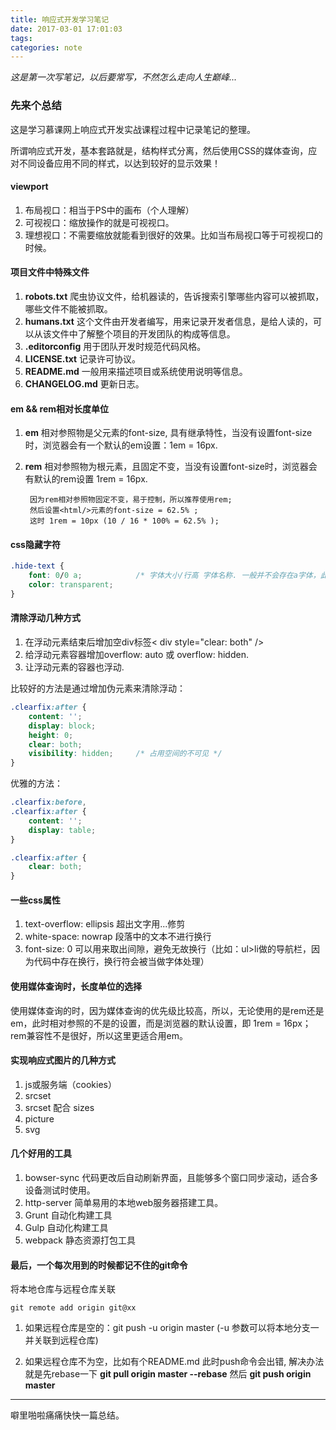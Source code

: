 ```yaml
---
title: 响应式开发学习笔记
date: 2017-03-01 17:01:03
tags:
categories: note
---
```

*这是第一次写笔记，以后要常写，不然怎么走向人生巅峰...*



### 先来个总结
这是学习慕课网上响应式开发实战课程过程中记录笔记的整理。

所谓响应式开发，基本套路就是，结构样式分离，然后使用CSS的媒体查询，应对不同设备应用不同的样式，以达到较好的显示效果！

#### viewport

1. 布局视口：相当于PS中的画布（个人理解）
2. 可视视口：缩放操作的就是可视视口。
3. 理想视口：不需要缩放就能看到很好的效果。比如当布局视口等于可视视口的时候。

#### 项目文件中特殊文件

1. **robots.txt** 爬虫协议文件，给机器读的，告诉搜索引擎哪些内容可以被抓取，哪些文件不能被抓取。
2. **humans.txt** 这个文件由开发者编写，用来记录开发者信息，是给人读的，可以从该文件中了解整个项目的开发团队的构成等信息。
3. **.editorconfig** 用于团队开发时规范代码风格。
4. **LICENSE.txt** 记录许可协议。
5. **README.md** 一般用来描述项目或系统使用说明等信息。
6. **CHANGELOG.md** 更新日志。

#### em && rem相对长度单位

1. **em** 相对参照物是父元素的font-size, 具有继承特性，当没有设置font-size时，浏览器会有一个默认的em设置：1em = 16px.
2. **rem** 相对参照物为根元素<html/>，且固定不变，当没有设置font-size时，浏览器会有默认的rem设置 1rem = 16px.

		因为rem相对参照物固定不变，易于控制，所以推荐使用rem;
		然后设置<html/>元素的font-size = 62.5% ; 
		这时 1rem = 10px (10 / 16 * 100% = 62.5% );
		
#### css隐藏字符

```css
.hide-text {
	font: 0/0 a;			/* 字体大小/行高 字体名称. 一般并不会存在a字体，此处只为通过css validation */
	color: transparent;
}
```

#### 清除浮动几种方式

1. 在浮动元素结束后增加空div标签< div style="clear: both" />
2. 给浮动元素容器增加overflow: auto 或 overflow: hidden.
3. 让浮动元素的容器也浮动.

比较好的方法是通过增加伪元素来清除浮动：

```css
.clearfix:after {
	content: '';
	display: block;
	height: 0;
	clear: both;
	visibility: hidden;		/* 占用空间的不可见 */
}
```
优雅的方法：

```css
.clearfix:before,
.clearfix:after {
	content: '';
	display: table;
}

.clearfix:after {
	clear: both;
}

```

#### 一些css属性

1. text-overflow: ellipsis 超出文字用...修剪 
2. white-space: nowrap 段落中的文本不进行换行
3. font-size: 0 可以用来取出间隙，避免无故换行（比如：ul>li做的导航栏，因为代码中存在换行，换行符会被当做字体处理）

#### 使用媒体查询时，长度单位的选择

使用媒体查询的时，因为媒体查询的优先级比较高，所以，无论使用的是rem还是em，此时相对参照的不是<html/>的设置，而是浏览器的默认设置，即 1rem = 16px；rem兼容性不是很好，所以这里更适合用em。


#### 实现响应式图片的几种方式

1. js或服务端（cookies）
2. srcset
3. srcset 配合 sizes
4. picture
5. svg

#### 几个好用的工具

1. bowser-sync 代码更改后自动刷新界面，且能够多个窗口同步滚动，适合多设备测试时使用。
2. http-server 简单易用的本地web服务器搭建工具。
3. Grunt 自动化构建工具
4. Gulp  自动化构建工具
5. webpack 静态资源打包工具

#### 最后，一个每次用到的时候都记不住的git命令

将本地仓库与远程仓库关联

```
git remote add origin git@xx
```

1. 如果远程仓库是空的：git push -u origin master (-u 参数可以将本地分支一并关联到远程仓库)

2. 如果远程仓库不为空，比如有个README.md 此时push命令会出错, 解决办法就是先rebase一下 **git pull origin master --rebase** 然后 **git push origin master**

***
噼里啪啦痛痛快快一篇总结。